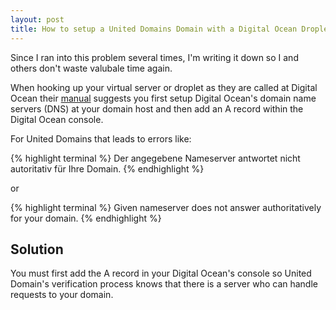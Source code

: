 ```yaml
---
layout: post
title: How to setup a United Domains Domain with a Digital Ocean Droplet
---
```


Since I ran into this problem several times, I'm writing it down so I and others don't waste valubale time again.

When hooking up your virtual server or droplet as they are called at Digital Ocean their [manual](https://www.digitalocean.com/community/tutorials/how-to-set-up-a-host-name-with-digitalocean) suggests you first setup Digital Ocean's domain name servers (DNS) at your domain host and then add an A record within the Digital Ocean console.

For United Domains that leads to errors like:


{% highlight terminal %}
Der angegebene Nameserver antwortet nicht autoritativ für Ihre Domain.
{% endhighlight %}

or

{% highlight terminal %}
Given nameserver does not answer authoritatively for your domain.
{% endhighlight %}

## Solution
You must first add the A record in your Digital Ocean's console so United Domain's verification process knows that there is a server who can handle requests to your domain. 


